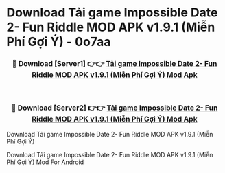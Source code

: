 # Download Tải game Impossible Date 2- Fun Riddle MOD APK v1.9.1 (Miễn Phí Gợi Ý) - 0o7aa


<div align="center">
<h3>🔴 Download [Server1] 👉👉 <a href="https://apk-comot.site?title=Tải_game_Impossible_Date_2-_Fun_Riddle_MOD_APK_v1.9.1_(Miễn_Phí_Gợi_Ý)">Tải game Impossible Date 2- Fun Riddle MOD APK v1.9.1 (Miễn Phí Gợi Ý) Mod Apk</a></h3><br>
<h3>🔴 Download [Server2] 👉👉 <a href="https://apk-comot.site?title=Tải_game_Impossible_Date_2-_Fun_Riddle_MOD_APK_v1.9.1_(Miễn_Phí_Gợi_Ý)">Tải game Impossible Date 2- Fun Riddle MOD APK v1.9.1 (Miễn Phí Gợi Ý) Mod Apk</a></h3>
</div>



Download Tải game Impossible Date 2- Fun Riddle MOD APK v1.9.1 (Miễn Phí Gợi Ý) 

Download Tải game Impossible Date 2- Fun Riddle MOD APK v1.9.1 (Miễn Phí Gợi Ý) Mod For Android